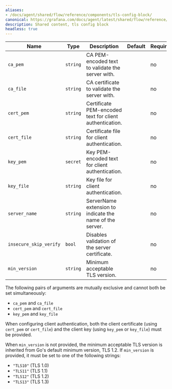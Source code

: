 ```yaml
---
aliases:
- /docs/agent/shared/flow/reference/components/tls-config-block/
canonical: https://grafana.com/docs/agent/latest/shared/flow/reference/components/tls-config-block/
description: Shared content, tls config block
headless: true
---
```


Name | Type | Description | Default | Required
---- | ---- | ----------- | ------- | --------
`ca_pem` | `string` | CA PEM-encoded text to validate the server with. | | no
`ca_file` | `string` | CA certificate to validate the server with. | | no
`cert_pem` | `string` | Certificate PEM-encoded text for client authentication. | | no
`cert_file` | `string` | Certificate file for client authentication. | | no
`key_pem` | `secret` | Key PEM-encoded text for client authentication. | | no
`key_file` | `string` | Key file for client authentication. | | no
`server_name` | `string` | ServerName extension to indicate the name of the server. | | no
`insecure_skip_verify` | `bool` | Disables validation of the server certificate. | | no
`min_version` | `string` | Minimum acceptable TLS version. | | no

The following pairs of arguments are mutually exclusive and cannot both be set
simultaneously:

* `ca_pem` and `ca_file`
* `cert_pem` and `cert_file`
* `key_pem` and `key_file`

When configuring client authentication, both the client certificate (using
`cert_pem` or `cert_file`) and the client key (using `key_pem` or `key_file`)
must be provided.

When `min_version` is not provided, the minimum acceptable TLS version is
inherited from Go's default minimum version, TLS 1.2. If `min_version` is
provided, it must be set to one of the following strings:

* `"TLS10"` (TLS 1.0)
* `"TLS11"` (TLS 1.1)
* `"TLS12"` (TLS 1.2)
* `"TLS13"` (TLS 1.3)
